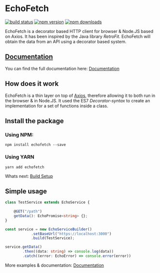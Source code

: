 
# EchoFetch

[![build status](https://img.shields.io/travis/maartenvn/echofetch)](https://travis-ci.org/maartenvn/EchoFetch)
[![npm version](https://img.shields.io/npm/v/echofetch)](https://www.npmjs.com/echofetch)
[![npm downloads](https://img.shields.io/npm/dm/echofetch)](http://npm-stat.com/charts.html?package=echofetch)

EchoFetch is a decorator based HTTP client for browser & Node.JS based on Axios. It has been inspired by the Java library *RetroFit*.
EchoFetch will obtain the data from an API using a decorator based system.

## [Documentation](https://maartenvn.github.io/EchoFetch/)

You can find the full documentation here: [Documentation](https://maartenvn.github.io/EchoFetch/)

## How does it work

EchoFetch is a thin layer on top of [Axios](https://github.com/axios/axios), therefore allowing it to both run in the browser & in Node.JS.
It used the ES7 *Decorator-syntax* to create an implementation for a set of functions inside a class.

## Install the package

### Using NPM:

```
npm install echofetch --save
```

### Using YARN

```
yarn add echofetch
```

Whats next: [Build Setup](https://maartenvn.github.io/EchoFetch/guide/installation.html#build-setup)

## Simple usage

```typescript
class TestService extends EchoService {
    
    @GET("/path")
    getData(): EchoPromise<string> {};
}

const service = new EchoServiceBuilder()
            .setBaseUrl("https://localhost:3000")
            .build(TestService);

service.getData()
        .then((data: string) => console.log(data))
        .catch((error: EchoError) => console.error(error))
```

More examples & documentation: [Documentation](https://maartenvn.github.io/EchoFetch/)